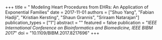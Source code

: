 +++
title = " Modeling Heart Procedures from EHRs: An Application of Exponential Families"
date = 2017-11-01
authors = ["Shuo Yang", "Fabian Hadiji", "Kristian Kersting", "Shaun Grannis", "Sriraam Natarajan"]
publication_types = ["1"]
abstract = ""
featured = false
publication = "*IEEE International Conference on Bioinformatics and Biomedicine, IEEE BIBM 2017*"
doi = "10.1109/BIBM.2017.8217696"
+++

